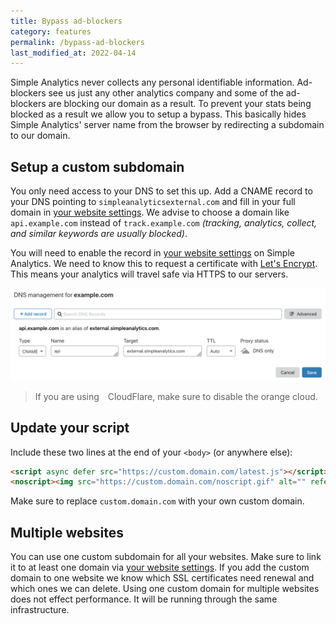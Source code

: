 ```yaml
---
title: Bypass ad-blockers
category: features
permalink: /bypass-ad-blockers
last_modified_at: 2022-04-14
---
```


Simple Analytics never collects any personal identifiable information. Ad-blockers see us just any other analytics company and some of the ad-blockers are blocking our domain as a result. To prevent your stats being blocked as a result we allow you to setup a bypass. This basically hides Simple Analytics' server name from the browser by redirecting a subdomain to our domain.

## Setup a custom subdomain

You only need access to your DNS to set this up. Add a CNAME record to your DNS pointing to `simpleanalyticsexternal.com` and fill in your full domain in [your website settings](https://simpleanalytics.com/select-website/settings#bypass-ad-blockers). We advise to choose a domain like `api.example.com` instead of `track.example.com` _(tracking, analytics, collect, and similar keywords are usually blocked)_.

You will need to enable the record in [your website settings](https://simpleanalytics.com/select-website/settings#bypass-ad-blockers) on Simple Analytics. We need to know this to request a certificate with <a href="https://letsencrypt.org/" target="_blank">Let's Encrypt</a>. This means your analytics will travel safe via HTTPS to our servers.

<img class="border" src="/images/cloudflare-dns-custom-domain.png" alt="Add Simple Analytics custom domain to CloudFlare DNS">

> If you are using <img src="https://cdn.simpleanalytics.com/images/cloudflare-icon.png" style="height: 10px; margin: 0 3px;" alt=""> CloudFlare, make sure to disable the orange cloud.

## Update your script

Include these two lines at the end of your `<body>` (or anywhere else):

<!-- prettier-ignore -->
```html
<script async defer src="https://custom.domain.com/latest.js"></script>
<noscript><img src="https://custom.domain.com/noscript.gif" alt="" referrerpolicy="no-referrer-when-downgrade" /></noscript>
```

Make sure to replace `custom.domain.com` with your own custom domain.

## Multiple websites

You can use one custom subdomain for all your websites. Make sure to link it to at least one domain via [your website settings](https://simpleanalytics.com/select-website/settings#bypass-ad-blockers). If you add the custom domain to one website we know which SSL certificates need renewal and which ones we can delete. Using one custom domain for multiple websites does not effect performance. It will be running through the same infrastructure.
